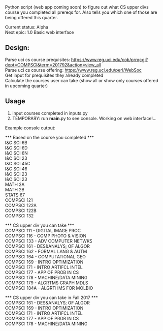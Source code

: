 
Python script (web app coming soon) to figure out what CS upper divs course you completed all prereqs for. Also tells you which one of those are 
being offered this quarter.  

Current status: Alpha  
Next epic: 1.0 Basic web interface

## Design:  
Parse uci cs course prequisites: https://www.reg.uci.edu/cob/prrqcgi?dept=COMPSCI&term=201792&action=view_all  
Parse uci cs course offering: https://www.reg.uci.edu/perl/WebSoc  
Get input for prequisites they already completed   
Calculate the courses user can take (show all or show only courses offered in upcoming quarter)  

## Usage
1) input courses completed in inputs.py 
2) TEMPORARY: run __main__.py to see console. Working on web interface!...

Example console output:  
  
*** Based on the course you completed ***  
  I&C SCI 6B    
  I&C SCI 6D    
  I&C SCI 6N  
  I&C SCI 23  
  I&C SCI 45C  
  I&C SCI 46  
  I&C SCI 23  
  I&C SCI 23  
  MATH 2A  
  MATH 2B  
  STATS 67  
  COMPSCI 121  
  COMPSCI 122A  
  COMPSCI 122B  
  COMPSCI 132  
  
*** CS upper div you can take ***   
  COMPSCI 111 - DIGITAL IMAGE PROC  
  COMPSCI 116 - COMP PHOTO & VISION  
  COMPSCI 133 - ADV COMPUTER NETWKS  
  COMPSCI 161 - DES&ANALYS; OF ALGOR  
  COMPSCI 162 - FORMAL LANG & AUTM  
  COMPSCI 164 - COMPUTATIONAL GEO  
  COMPSCI 169 - INTRO OPTIMIZATION  
  COMPSCI 171 - INTRO ARTIFCL INTEL  
  COMPSCI 177 - APP OF PROB IN CS  
  COMPSCI 178 - MACHINE/DATA MINING  
  COMPSCI 179 - ALGRTMS GRAPH MDLS  
  COMPSCI 184A - ALGRTHMS FOR MOLBIO  
  
*** CS upper div you can take in Fall 2017 ***  
  COMPSCI 161 - DES&ANALYS; OF ALGOR  
  COMPSCI 169 - INTRO OPTIMIZATION  
  COMPSCI 171 - INTRO ARTIFCL INTEL  
  COMPSCI 177 - APP OF PROB IN CS  
  COMPSCI 178 - MACHINE/DATA MINING  
  

